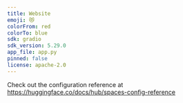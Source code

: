 ```yaml
---
title: Website
emoji: 😻
colorFrom: red
colorTo: blue
sdk: gradio
sdk_version: 5.29.0
app_file: app.py
pinned: false
license: apache-2.0
---
```


Check out the configuration reference at https://huggingface.co/docs/hub/spaces-config-reference
